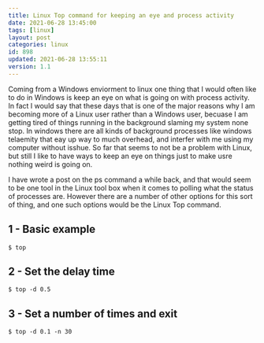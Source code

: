 ```yaml
---
title: Linux Top command for keeping an eye and process activity
date: 2021-06-28 13:45:00
tags: [linux]
layout: post
categories: linux
id: 898
updated: 2021-06-28 13:55:11
version: 1.1
---
```


Coming from a Windows enviorment to linux one thing that I would often like to do in Windows is keep an eye on what is going on with process activity. In fact I would say that these days that is one of the major reasons why I am becoming more of a Linux user rather than a Windows user, becuase I am getting tired of things running in the background slaming my system none stop. In windows there are all kinds of background processes like windows telaemity that eay up way to much overhead, and interfer with me using my computer without isshue. So far that seems to not be a problem with Linux, but still I like to have ways to keep an eye on things just to make usre nothing weird is going on.

I have wrote a post on the ps command a while back, and that would seem to be one tool in the Linux tool box when it comes to polling what the status of processes are. However there are a number of other options for this sort of thing, and one such options would be the Linux Top command.

<!-- more -->

## 1 - Basic example

```
$ top
```

## 2 - Set the delay time

```
$ top -d 0.5
```

## 3 - Set a number of times and exit

```
$ top -d 0.1 -n 30
```
